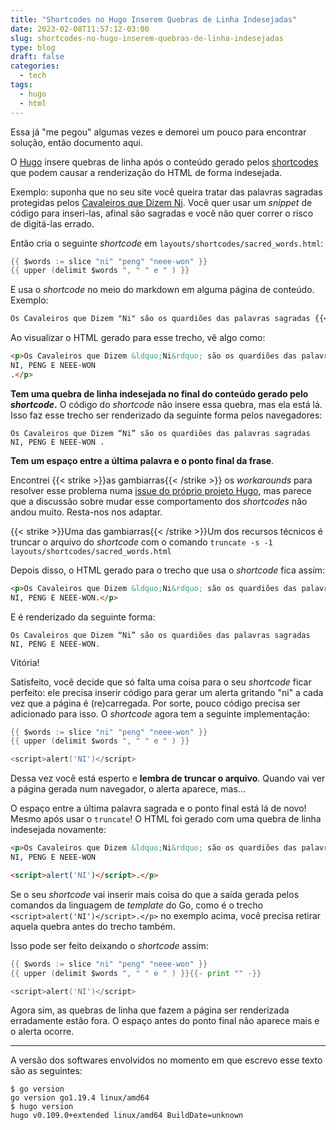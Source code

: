 ```yaml
---
title: "Shortcodes no Hugo Inserem Quebras de Linha Indesejadas"
date: 2023-02-08T11:57:12-03:00
slug: shortcodes-no-hugo-inserem-quebras-de-linha-indesejadas
type: blog
draft: false
categories:
  - tech
tags:
  - hugo
  - html
---
```

Essa já "me pegou" algumas vezes e demorei um pouco para encontrar solução, então documento aqui.

O [Hugo](https://gohugo.io/) insere quebras de linha após o conteúdo gerado pelos [shortcodes](https://gohugo.io/content-management/shortcodes/) que podem causar a renderização do HTML de forma indesejada.

Exemplo: suponha que no seu site você queira tratar das palavras sagradas protegidas pelos [Cavaleiros que Dizem Ni](https://youtu.be/0e2kaQqxmQ0). Você quer usar um *snippet* de código para inseri-las, afinal são sagradas e você não quer correr o risco de digitá-las errado.

Então cria o seguinte *shortcode* em `layouts/shortcodes/sacred_words.html`:

```go
{{ $words := slice "ni" "peng" "neee-won" }}
{{ upper (delimit $words ", " " e " ) }}
```

E usa o *shortcode* no meio do markdown em alguma página de conteúdo. Exemplo:

```markdown
Os Cavaleiros que Dizem "Ni" são os quardiões das palavras sagradas {{</* sacred_words */>}}.
```

Ao visualizar o HTML gerado para esse trecho, vê algo como:

```html
<p>Os Cavaleiros que Dizem &ldquo;Ni&rdquo; são os quardiões das palavras sagradas 
NI, PENG E NEEE-WON
.</p>
```

**Tem uma quebra de linha indesejada no final do conteúdo gerado pelo *shortcode*.** O código do *shortcode* não insere essa quebra, mas ela está lá. Isso faz esse trecho ser renderizado da seguinte forma pelos navegadores:

```
Os Cavaleiros que Dizem “Ni” são os quardiões das palavras sagradas NI, PENG E NEEE-WON .
```

**Tem um espaço entre a última palavra e o ponto final da frase**.

Encontrei {{< strike >}}as gambiarras{{< /strike >}} os *workarounds* para resolver esse problema numa [issue do próprio projeto Hugo](https://github.com/gohugoio/hugo/issues/1753), mas parece que a discussão sobre mudar esse comportamento dos *shortcodes* não andou muito. Resta-nos nos adaptar.

{{< strike >}}Uma das gambiarras{{< /strike >}}Um dos recursos técnicos é truncar o arquivo do *shortcode* com o comando `truncate -s -1 layouts/shortcodes/sacred_words.html`

Depois disso, o HTML gerado para o trecho que usa o *shortcode* fica assim:

```html
<p>Os Cavaleiros que Dizem &ldquo;Ni&rdquo; são os quardiões das palavras sagradas 
NI, PENG E NEEE-WON.</p>
```

E é renderizado da seguinte forma:

```
Os Cavaleiros que Dizem “Ni” são os quardiões das palavras sagradas NI, PENG E NEEE-WON.
```

Vitória!

Satisfeito, você decide que só falta uma coisa para o seu *shortcode* ficar perfeito: ele precisa inserir código para gerar um alerta gritando "ni" a cada vez que a página é (re)carregada. Por sorte, pouco código precisa ser adicionado para isso. O *shortcode* agora tem a seguinte implementação:

```go
{{ $words := slice "ni" "peng" "neee-won" }}
{{ upper (delimit $words ", " " e " ) }}

<script>alert('NI')</script>
```

Dessa vez você está esperto e **lembra de truncar o arquivo**. Quando vai ver a página gerada num navegador, o alerta aparece, mas...

O espaço entre a última palavra sagrada e o ponto final está lá de novo! Mesmo após usar o `truncate`! O HTML foi gerado com uma quebra de linha indesejada novamente:

```html
<p>Os Cavaleiros que Dizem &ldquo;Ni&rdquo; são os quardiões das palavras sagradas 
NI, PENG E NEEE-WON

<script>alert('NI')</script>.</p>
```

Se o seu *shortcode* vai inserir mais coisa do que a saída gerada pelos comandos da linguagem de *template* do Go, como é o trecho `<script>alert('NI')</script>.</p>` no exemplo acima, você precisa retirar aquela quebra antes do trecho também.

Isso pode ser feito deixando o *shortcode* assim:

```go
{{ $words := slice "ni" "peng" "neee-won" }}
{{ upper (delimit $words ", " " e " ) }}{{- print "" -}}

<script>alert('NI')</script>
```

Agora sim, as quebras de linha que fazem a página ser renderizada erradamente estão fora. O espaço antes do ponto final não aparece mais e o alerta ocorre.

---

A versão dos softwares envolvidos no momento em que escrevo esse texto são as seguintes:

```
$ go version
go version go1.19.4 linux/amd64
$ hugo version
hugo v0.109.0+extended linux/amd64 BuildDate=unknown
```
